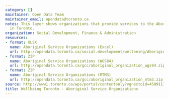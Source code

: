 ```yaml
---
category: []
maintainer: Open Data Team
maintainer_email: opendata@toronto.ca
notes: This layer shows organizations that provide services to the Aboriginal community
  in Toronto.
organization: Social Development, Finance & Administration
resources:
- format: XLSX
  name: Aboriginal Service Organizations (Excel)
  url: http://opendata.toronto.ca/social.development/wellbeing/AboriginalServiceLocations.xlsx
- format: ZIP
  name: Aboriginal Service Organizations (WGS84)
  url: http://opendata.toronto.ca/gcc/aboriginal_organization_wgs84.zip
- format: ZIP
  name: Aboriginal Service Organizations (MTM3)
  url: http://opendata.toronto.ca/gcc/aboriginal_organization_mtm3.zip
source: http://www1.toronto.ca/wps/portal/contentonly?vgnextoid=450911743bd9b410VgnVCM10000071d60f89RCRD&vgnextchannel=1a66e03bb8d1e310VgnVCM10000071d60f89RCRD
title: Wellbeing Toronto - Aboriginal Service Organizations
---
```

